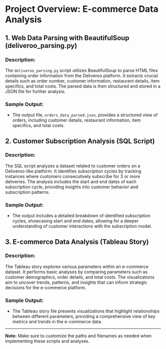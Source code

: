 # Project Overview: E-commerce Data Analysis

## 1. Web Data Parsing with BeautifulSoup (deliveroo_parsing.py)

### Description:
The `deliveroo_parsing.py` script utilizes BeautifulSoup to parse HTML files containing order information from the Deliveroo platform. It extracts crucial details such as order number, customer information, restaurant details, item specifics, and total costs. The parsed data is then structured and stored in a JSON file for further analysis.

### Sample Output:
- The output file, `orders_data_parsed.json`, provides a structured view of orders, including customer details, restaurant information, item specifics, and total costs.

## 2. Customer Subscription Analysis (SQL Script)

### Description:
The SQL script analyzes a dataset related to customer orders on a Deliveroo-like platform. It identifies subscription cycles by tracking instances where customers consecutively subscribe for 3 or more deliveries. The analysis includes the start and end dates of each subscription cycle, providing insights into customer behavior and subscription patterns.

### Sample Output:
- The output includes a detailed breakdown of identified subscription cycles, showcasing start and end dates, allowing for a deeper understanding of customer interactions with the subscription model.

## 3. E-commerce Data Analysis (Tableau Story)

### Description:
The Tableau story explores various parameters within an e-commerce dataset. It performs basic analyses by comparing parameters such as customer demographics, order details, and total costs. The visualizations aim to uncover trends, patterns, and insights that can inform strategic decisions for the e-commerce platform.

### Sample Output:
- The Tableau story file presents visualizations that highlight relationships between different parameters, providing a comprehensive view of key metrics and trends in the e-commerce data.

---

**Note:** Make sure to customize the paths and filenames as needed when implementing these scripts and analyses.
